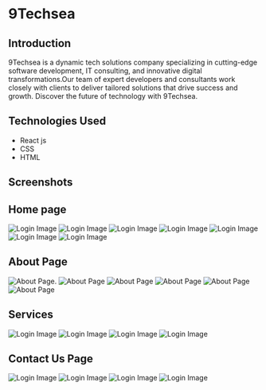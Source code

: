 # 9Techsea

## Introduction

9Techsea is a dynamic tech solutions company specializing in cutting-edge software development, IT consulting, and innovative digital transformations.Our team of expert developers and consultants work closely with clients to deliver tailored solutions that drive success and growth. Discover the future of technology with 9Techsea. 

## Technologies Used

- React js
- CSS
- HTML

## Screenshots


## Home page


<img src="https://drive.usercontent.google.com/download?id=1DUoyuRLXIiVF4QbdypWXLJDYyvyw7Jko&authuser=0" alt="Login Image" style="max-width: 100%; height: auto;" />
<img src="https://drive.usercontent.google.com/download?id=1mRIAIZdl2WmlhhX4ml7RrnIejiMp8Qjh&authuser=0" alt="Login Image" style="max-width: 100%; height: auto;" />
<img src="https://drive.usercontent.google.com/download?id=1bmTh4ZLVXNN-x3Hn2JdXVrnnQCpd3Aic&authuser=0" alt="Login Image" style="max-width: 100%; height: auto;" />
<img src="https://drive.usercontent.google.com/download?id=15EtMnCEwc2_BB8SR53G84J2qUkf6nziq&authuser=0" alt="Login Image" style="max-width: 100%; height: auto;" />

<img src="https://drive.usercontent.google.com/download?id=1xbfZWi9L7v0-3UhcWSnL84AtiEMwuoq1&authuser=0" alt="Login Image" style="max-width: 100%; height: auto;" />
<img src="https://drive.usercontent.google.com/download?id=1Yai5I7kuz8CsSAQNLBBuTwS9jj7ryXmh&authuser=0" alt="Login Image" style="max-width: 100%; height: auto;" />
<img src="https://drive.usercontent.google.com/download?id=1hd4tdhGnFLK3kkLP2MB-O4HASC1oULar&authuser=0" alt="Login Image" style="max-width: 100%; height: auto;" />



## About Page
![About Page](https://i.postimg.cc/mZcSF4qg/Screenshot-2024-07-18-210239.png).
![About Page](https://i.postimg.cc/PrfDVJz6/Screenshot-2024-07-18-210300.png)
![About Page](https://i.postimg.cc/6qDQxJNG/Screenshot-2024-07-18-210336.png)
![About Page](https://i.postimg.cc/QCPqLttk/Screenshot-2024-07-18-210411.png)
![About Page](https://i.postimg.cc/ZKpfk88W/Screenshot-2024-07-18-210459.png)
![About Page](https://i.postimg.cc/3R0RSJsH/Screenshot-2024-07-18-210513.png)

<h2>Services</h2>
<img src="https://drive.usercontent.google.com/download?id=1d624YAkPPZy27knxwjg6RYqGpDzbm041&authuser=0" alt="Login Image" style="max-width: 100%; height: auto;" />
<img src="https://drive.usercontent.google.com/download?id=1dGgoAiXQcrUoGXptSPAgTi8o6seBKzXL&authuser=0" alt="Login Image" style="max-width: 100%; height: auto;" />
<img src="https://drive.usercontent.google.com/download?id=1-9V3NIKSggayPP1Uk1aEqsoFEtbaXvOe&authuser=0" alt="Login Image" style="max-width: 100%; height: auto;" />
<img src="https://drive.usercontent.google.com/download?id=1hd4tdhGnFLK3kkLP2MB-O4HASC1oULar&authuser=0" alt="Login Image" style="max-width: 100%; height: auto;" />

<h2>Contact Us Page</h2>
<img src="https://drive.usercontent.google.com/download?id=14uc0-LqaE3w9gQ8YRUKfSbsErfnJokH2&authuser=0" alt="Login Image" style="max-width: 100%; height: auto;" />
<img src="https://drive.usercontent.google.com/download?id=1lzh-RdD9l9sIRi0Y_TbMDY5_tz8fjGsH&authuser=0" alt="Login Image" style="max-width: 100%; height: auto;" />
<img src="https://drive.usercontent.google.com/download?id=1IbWxQFjZ5yF-Zhkvx3E2yaDuqAz4l_BX&authuser=0" alt="Login Image" style="max-width: 100%; height: auto;" />
<img src="https://drive.usercontent.google.com/download?id=1hd4tdhGnFLK3kkLP2MB-O4HASC1oULar&authuser=0" alt="Login Image" style="max-width: 100%; height: auto;" />



